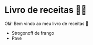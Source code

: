 # Livro de receitas :man_cook:

Olá! Bem vindo ao meu livro de receitas :wave:

- Strogonoff de frango
- Pave

